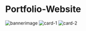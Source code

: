 # Portfolio-Website
![bannerimage](https://github.com/Supritha4/Portfolio-Website/assets/109537780/4064b19e-38ee-4fb8-8b3a-8b9e257f940b)
![card-1](https://github.com/Supritha4/Portfolio-Website/assets/109537780/25fe5a9d-207a-4a8a-ae3c-b579c5c154c7)
![card-2](https://github.com/Supritha4/Portfolio-Website/assets/109537780/c4b5066e-1bd2-405d-ae25-9f358b735def)


